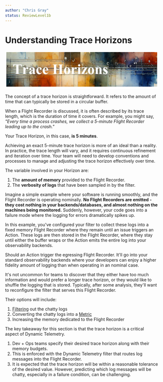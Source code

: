 ```yaml
---
author: "Chris Gray"
status: ReviewLevel1b
---
```



# Understanding Trace Horizons


![](../orig_media/TraceHorizons.banner.png)

The concept of a trace horizon is straightforward. It refers to the amount of
time that can typically be stored in a circular buffer.

When a Flight Recorder is discussed, it is often described by its trace length,
which is the duration of time it covers. For example, you might say, *"Every time
a process crashes, we collect a 5-minute Flight Recorder leading up to the
crash."*

Your Trace Horizon, in this case, **is 5 minutes**.

Achieving an exact 5-minute trace horizon is more of an ideal than a reality. In
practice, the trace length will vary, and it requires continuous refinement and
iteration over time. Your team will need to develop conventions and processes to
manage and adjusting the trace horizon effectively over time.

The variable involved in your Horizon are:

1. The **amount of memory** provided to the Flight Recorder.
1. The **verbosity of logs** that have been sampled in by the filter.

Imagine a simple example where your software is running smoothly, and the Flight
Recorder is operating nominally. **No Flight Recorders are emitted - they cost
nothing in your backends/databases, and almost nothing on the machines being
monitored.** Suddenly, however, your code goes into a failure mode where the
logging for errors dramatically spikes up.

In this example, you've configured your filter to collect these logs into a
fixed memory Flight Recorder where they remain until an issue triggers an
Action. These logs are then stored in the Flight Recorder, where they stay until
either the buffer wraps or the Action emits the entire log into your
observability backends.

Should an Action trigger the egressing Flight Recorder. It'll go into your
standard observability backends where your developers can enjoy a higher
fidelity amount of logging than when operating in an nominal case.

It's not uncommon for teams to discover that they either have too much
information and would prefer a longer trace horizon, or they would like to
shuffle the logging that is stored. Typically, after some analysis, they'll want
to reconfigure the filter that serves this Flight Recorder.

Their options will include:

1. [Filtering](./Scenarios.EventSuppression.document.md) out the chatty logs
1. Converting the chatty logs into a [Metric](./Scenarios.ConvertLogsToMetrics.document.md)
1. Increasing the memory dedicated to the Flight Recorder


The key takeaway for this section is that the trace horizon is a critical aspect
of Dynamic Telemetry.

1. Dev + Ops teams specify their desired trace horizon along with their memory
   budgets.
1. This is enforced with the Dynamic Telemetry filter that routes log messages
   into the Flight Recorder.
1. It is expected that the trace horizon will be within a reasonable tolerance
   of the desired value. However, predicting which log messages will be chatty,
   especially in a failure condition, can be challenging.
